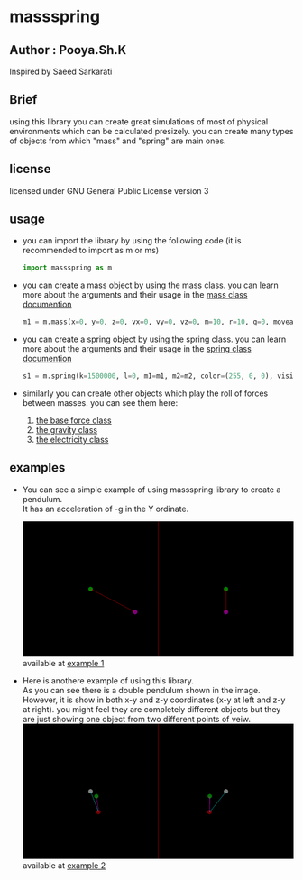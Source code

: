 # massspring

## Author : Pooya.Sh.K 
Inspired by Saeed Sarkarati

## Brief
<p>
using this library you can create great simulations of most of physical environments which can be calculated presizely. you can create many types of objects from which "mass" and "spring" are main ones.
</p>

## license
licensed under GNU General Public License version 3

## usage
<div>
<ul>
<li>
<p>
you can import the library by using the following code (it is recommended to import as m or ms)

```python
import massspring as m
```
</p>
</li>
<li>
<p>
you can create a mass object by using the mass class. you can learn more about the arguments and their usage in the <a href="./massspring.py#mass">mass class documention</a>

```python
m1 = m.mass(x=0, y=0, z=0, vx=0, vy=0, vz=0, m=10, r=10, q=0, moveable=False, solid=True, bound=True, gravitateable=False, resistable=False, electrical=False, conductive=False, color=(0, 255, 0), visible=True)
```
</p>
</li>
<li>
<p>
you can create a spring object by using the spring class. you can learn more about the arguments and their usage in the <a href="./massspring.py#spring">spring class documention</a>

```python
s1 = m.spring(k=1500000, l=0, m1=m1, m2=m2, color=(255, 0, 0), visible=True)
```
</p>
</li>
<li>
<p>
similarly you can create other objects which play the roll of forces between masses.
you can see them here:
	<ol>
		<li><a href="./massspring.py#force">the base force class</a></li>
		<li><a href="./massspring.py#gravity">the gravity class</a></li>
		<li><a href="./massspring.py#electricity">the electricity class</a></li>
	</ol>
</p>
</li>
</ul>
</div>

## examples
<div>
<ul>
<li>
	<p>
	You can see a simple example of using massspring library to create a pendulum.</br>
	It has an acceleration of -g in the Y ordinate.
	</p>
	<img src="./examples/massspring (pendulum).gif" alt="pendulum"></img>
	available at <a href="./example 1 (pendulum).py">example 1</a>
</li>
<li>
	<p>
	Here is anothere example of using this library.</br>
	As you can see there is a double pendulum shown in the image. However, it is show in both x-y and z-y coordinates (x-y at left and z-y at right). you might feel they are completely different objects but they are just showing one object from two different points of veiw.
	<img src="./examples/massspring (double pendulum).gif" alt="double pendulum"></img>
	available at <a href="./example 2 (double pendulum 3d).py">example 2</a>
	</p>
</li>
</ul>
</div>
